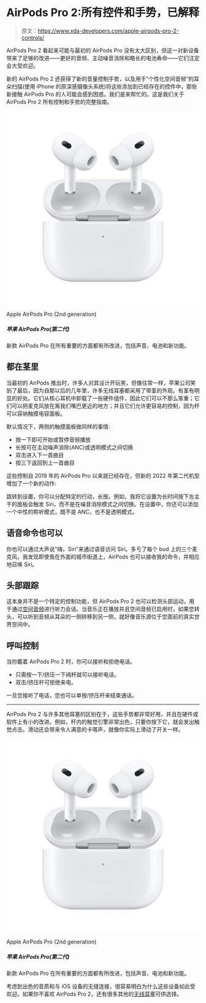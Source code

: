 # AirPods Pro 2:所有控件和手势，已解释

> 原文：<https://www.xda-developers.com/apple-airpods-pro-2-controls/>

AirPods Pro 2 看起来可能与最初的 AirPods Pro 没有太大区别，但这一对新设备带来了足够的改进——更好的音频、主动噪音消除和略长的电池寿命——它们注定会大受欢迎。

新的 AirPods Pro 2 还获得了新的音量控制手势，以及用于“个性化空间音频”的耳朵扫描(使用 iPhone 的原深感摄像头系统)将这些添加到已经存在的控件中，那些新接触 AirPods Pro 的人可能会感到困惑。我们是来帮忙的。这是我们关于 AirPods Pro 2 所有控制和手势的完整指南。

 <picture>![The new AirPods Pro improve in all the areas that matter, including sound, battery, and in new features.](img/44765d7e946f8abd8c4f50eb68232dd8.png)</picture> 

Apple AirPods Pro (2nd generation)

##### 苹果 AirPods Pro(第二代)

新款 AirPods Pro 在所有重要的方面都有所改进，包括声音、电池和新功能。

## 都在茎里

当最初的 AirPods 推出时，许多人对其设计开玩笑，但像往常一样，苹果公司笑到了最后，因为自那以后的几年里，许多无线耳塞都采用了带茎的外观。有茎有明显的好处。它们从核心耳机中卸载了一些硬件组件，因此它们可以不那么笨重；它们可以把麦克风放在离我们嘴巴更近的地方；并且它们允许更容易的控制，因为杆可以容纳触摸电容面板。

默认情况下，两侧的触摸面板做同样的事情:

*   按一下即可开始或暂停音频播放
*   长按可在主动噪声消除(ANC)或透明模式之间切换
*   双击进入下一首曲目
*   按三下返回到上一首曲目

这些控制自 2019 年的 AirPods Pro 以来就已经存在，但新的 2022 年第二代机型增加了一个新的动作:

跳转到设置，你可以分配特定的行动，长按。例如，我将它设置为长时间按下左主干的面板会触发 Siri，而不是在噪音消除模式之间切换。在设置中，你还可以添加一个中性的聆听模式，既不是 ANC，也不是透明模式。

## 语音命令也可以

你也可以通过大声说“嗨，Siri”来通过语音访问 Siri。多亏了每个 bud 上的三个麦克风，我发现即使我在外面的城市街道上，AirPods 也可以接收我的命令，并相应地召唤 Siri。

## 头部跟踪

这本身并不是一个特定的控制功能，但 AirPods Pro 2 也可以检测头部运动，用于通过[空间音频](https://www.xda-developers.com/apple-airpods-2-spatial-audio-support/)进行听力会话。当音乐正在播放并且空间音频已启用时，如果您转头，可以听到音频从耳朵的一侧转移到另一侧，就好像音乐源位于您面前的真实世界空间中。

## 呼叫控制

当你戴着 AirPods Pro 2 时，你可以接听和拒绝电话。

*   只需按一下/挤压一下阀杆就可以接听电话。
*   双击/挤压杆可拒绝来电。

一旦您接听了电话，您也可以单按/挤压杆来结束通话。

* * *

AirPods Pro 2 与许多其他耳塞的区别在于，这些手势都非常好用，并且在硬件或软件上有小的改进。例如，杆内的触觉引擎非常出色，只要你按下它，就会发出触觉点击。滑动还会带来令人满意的卡嗒声，就像你实际上滑动了开关一样。

 <picture>![The new AirPods Pro improve in all the areas that matter, including sound, battery, and in new features.](img/44765d7e946f8abd8c4f50eb68232dd8.png)</picture> 

Apple AirPods Pro (2nd generation)

##### 苹果 AirPods Pro(第二代)

新款 AirPods Pro 在所有重要的方面都有所改进，包括声音、电池和新功能。

考虑到出色的音质和与 iOS 设备的无缝连接，很容易明白为什么这些设备如此受欢迎。如果你不喜欢 AirPods Pro 2，还有很多其他的[无线耳塞](https://www.xda-developers.com/best-wireless-earbuds/)可供选择。